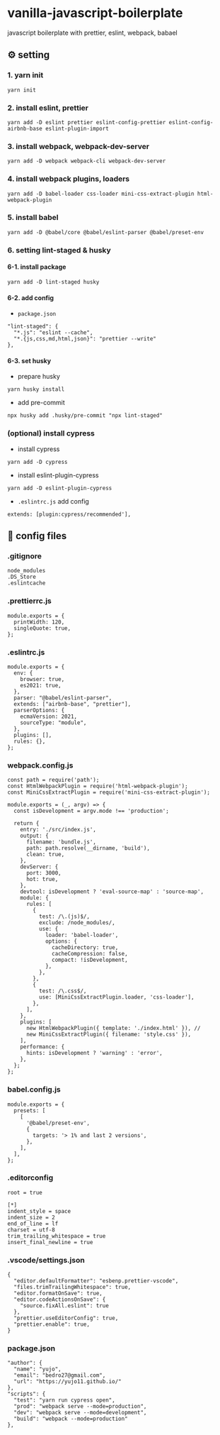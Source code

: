 # vanilla-javascript-boilerplate

javascript boilerplate with prettier, eslint, webpack, babael

## ⚙️ setting

### 1. yarn init

```
yarn init
```

### 2. install eslint, prettier

```
yarn add -D eslint prettier eslint-config-prettier eslint-config-airbnb-base eslint-plugin-import
```

### 3. install webpack, webpack-dev-server

```
yarn add -D webpack webpack-cli webpack-dev-server
```

### 4. install webpack plugins, loaders

```
yarn add -D babel-loader css-loader mini-css-extract-plugin html-webpack-plugin
```

### 5. install babel

```
yarn add -D @babel/core @babel/eslint-parser @babel/preset-env
```

### 6. setting lint-staged & husky

#### 6-1. install package

```
yarn add -D lint-staged husky
```

#### 6-2. add config

- `package.json`

```
"lint-staged": {
  "*.js": "eslint --cache",
  "*.{js,css,md,html,json}": "prettier --write"
},
```

#### 6-3. set husky

- prepare husky

```
yarn husky install
```

- add pre-commit

```
npx husky add .husky/pre-commit "npx lint-staged"
```

### (optional) install cypress

- install cypress

```
yarn add -D cypress
```

- install eslint-plugin-cypress

```
yarn add -D eslint-plugin-cypress
```

- `.eslintrc.js` add config

```
extends: [plugin:cypress/recommended'],
```

## 📜 config files

### .gitignore

```
node_modules
.DS_Store
.eslintcache
```

### .prettierrc.js

```
module.exports = {
  printWidth: 120,
  singleQuote: true,
};
```

### .eslintrc.js

```
module.exports = {
  env: {
    browser: true,
    es2021: true,
  },
  parser: "@babel/eslint-parser",
  extends: ["airbnb-base", "prettier"],
  parserOptions: {
    ecmaVersion: 2021,
    sourceType: "module",
  },
  plugins: [],
  rules: {},
};
```

### webpack.config.js

```
const path = require('path');
const HtmlWebpackPlugin = require('html-webpack-plugin');
const MiniCssExtractPlugin = require('mini-css-extract-plugin');

module.exports = (_, argv) => {
  const isDevelopment = argv.mode !== 'production';

  return {
    entry: './src/index.js',
    output: {
      filename: 'bundle.js',
      path: path.resolve(__dirname, 'build'),
      clean: true,
    },
    devServer: {
      port: 3000,
      hot: true,
    },
    devtool: isDevelopment ? 'eval-source-map' : 'source-map',
    module: {
      rules: [
        {
          test: /\.(js)$/,
          exclude: /node_modules/,
          use: {
            loader: 'babel-loader',
            options: {
              cacheDirectory: true,
              cacheCompression: false,
              compact: !isDevelopment,
            },
          },
        },
        {
          test: /\.css$/,
          use: [MiniCssExtractPlugin.loader, 'css-loader'],
        },
      ],
    },
    plugins: [
      new HtmlWebpackPlugin({ template: './index.html' }), //
      new MiniCssExtractPlugin({ filename: 'style.css' }),
    ],
    performance: {
      hints: isDevelopment ? 'warning' : 'error',
    },
  };
};
```

### babel.config.js

```
module.exports = {
  presets: [
    [
      '@babel/preset-env',
      {
        targets: '> 1% and last 2 versions',
      },
    ],
  ],
};
```

### .editorconfig

```
root = true

[*]
indent_style = space
indent_size = 2
end_of_line = lf
charset = utf-8
trim_trailing_whitespace = true
insert_final_newline = true
```

### .vscode/settings.json

```
{
  "editor.defaultFormatter": "esbenp.prettier-vscode",
  "files.trimTrailingWhitespace": true,
  "editor.formatOnSave": true,
  "editor.codeActionsOnSave": {
    "source.fixAll.eslint": true
  },
  "prettier.useEditorConfig": true,
  "prettier.enable": true,
}
```

### package.json

```
"author": {
  "name": "yujo",
  "email": "bedro27@gmail.com",
  "url": "https://yujo11.github.io/"
},
"scripts": {
  "test": "yarn run cypress open",
  "prod": "webpack serve --mode=production",
  "dev": "webpack serve --mode=development",
  "build": "webpack --mode=production"
},
```
